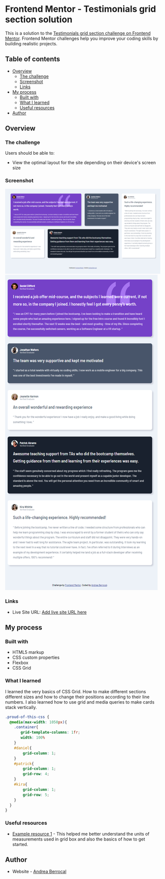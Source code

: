 # Frontend Mentor - Testimonials grid section solution

This is a solution to the [Testimonials grid section challenge on Frontend Mentor](https://www.frontendmentor.io/challenges/testimonials-grid-section-Nnw6J7Un7). Frontend Mentor challenges help you improve your coding skills by building realistic projects. 

## Table of contents

- [Overview](#overview)
  - [The challenge](#the-challenge)
  - [Screenshot](#screenshot)
  - [Links](#links)
- [My process](#my-process)
  - [Built with](#built-with)
  - [What I learned](#what-i-learned)
  - [Useful resources](#useful-resources)
- [Author](#author)


## Overview

### The challenge

Users should be able to:

- View the optimal layout for the site depending on their device's screen size

### Screenshot

![](/images/Screenshot-large.png)
![](/images/Screenshot-small.png)

### Links

- Live Site URL: [Add live site URL here](https://your-live-site-url.com)

## My process

### Built with

- HTML5 markup
- CSS custom properties
- Flexbox
- CSS Grid

### What I learned

I learned the very basics of CSS Grid. How to make different sections different sizes and how to change their positions according to their line numbers. I also learned how to use grid and media queries to make cards stack vertically.


```css
.proud-of-this-css {
  @media(max-width: 1050px){
    .container{ 
       grid-template-columns: 1fr;
       width: 100%
    }
    #daniel{
        grid-column: 1;
    }
    #patrick{
        grid-column: 1;
        grid-row: 4;
    }
    #kira{        
        grid-column: 1;
        grid-row: 5;
    }
  }
}
```

### Useful resources

- [Example resource 1](https://css-tricks.com/snippets/css/complete-guide-grid/) - This helped me better understand the units of measurements used in grid box and also the basics of how to get started.

## Author

- Website - [Andrea Berrocal](https://andreacodes-alpha.vercel.app/)
